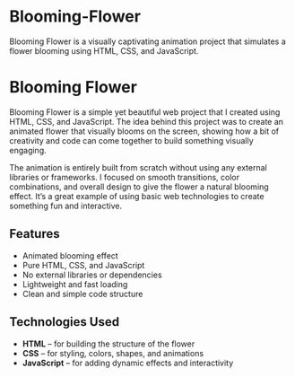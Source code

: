 # Blooming-Flower
Blooming Flower is a visually captivating animation project that simulates a flower blooming using HTML, CSS, and JavaScript.


# Blooming Flower


Blooming Flower is a simple yet beautiful web project that I created using HTML, CSS, and JavaScript. The idea behind this project was to create an animated flower that visually blooms on the screen, showing how a bit of creativity and code can come together to build something visually engaging.

The animation is entirely built from scratch without using any external libraries or frameworks. I focused on smooth transitions, color combinations, and overall design to give the flower a natural blooming effect. It’s a great example of using basic web technologies to create something fun and interactive.


## Features


- Animated blooming effect
- Pure HTML, CSS, and JavaScript
- No external libraries or dependencies
- Lightweight and fast loading
- Clean and simple code structure
  

## Technologies Used


- **HTML** – for building the structure of the flower
- **CSS** – for styling, colors, shapes, and animations
- **JavaScript** – for adding dynamic effects and interactivity


